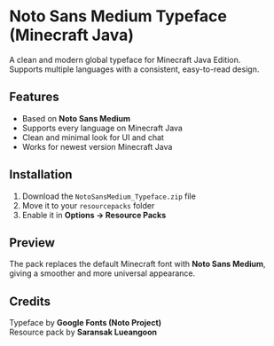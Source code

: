 # Noto Sans Medium Typeface (Minecraft Java)

A clean and modern global typeface for Minecraft Java Edition.  
Supports multiple languages with a consistent, easy-to-read design.

## Features
- Based on **Noto Sans Medium**  
- Supports every language on Minecraft Java
- Clean and minimal look for UI and chat  
- Works for newest version Minecraft Java

## Installation
1. Download the `NotoSansMedium_Typeface.zip` file  
2. Move it to your `resourcepacks` folder  
3. Enable it in **Options → Resource Packs**

## Preview
The pack replaces the default Minecraft font with **Noto Sans Medium**, giving a smoother and more universal appearance.

## Credits
Typeface by **Google Fonts (Noto Project)**  
Resource pack by **Saransak Lueangoon**


